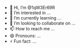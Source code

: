 - 👋 Hi, I’m @1qW3Er69R
- 👀 I’m interested in ...
- 🌱 I’m currently learning ...
- 💞️ I’m looking to collaborate on ...
- 📫 How to reach me ...
- 😄 Pronouns: ...
- ⚡ Fun fact: ...

<!---
1qW3Er69R/1qW3Er69R is a ✨ special ✨ repository because its `README.md` (this file) appears on your GitHub profile.
You can click the Preview link to take a look at your changes.
--->
